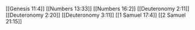 [[Genesis 11:4]]
[[Numbers 13:33]]
[[Numbers 16:2]]
[[Deuteronomy 2:11]]
[[Deuteronomy 2:20]]
[[Deuteronomy 3:11]]
[[1 Samuel 17:4]]
[[2 Samuel 21:15]]
